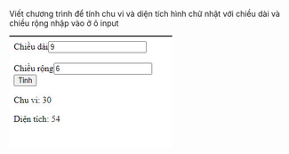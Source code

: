 Viết chương trình để tính chu vi và diện tích hình chữ nhật với chiều dài và chiều rộng nhập vào ở ô input

![](hcn.jpg)